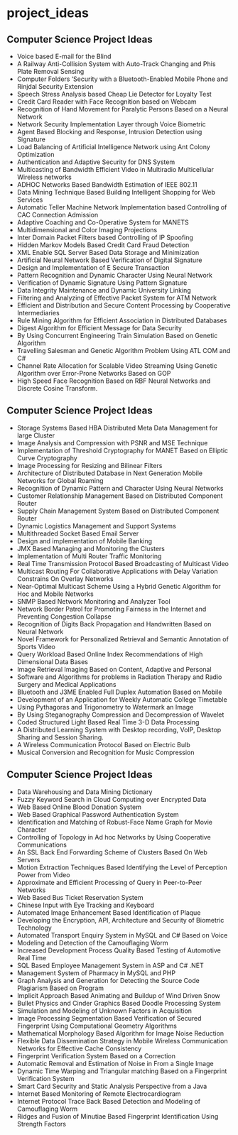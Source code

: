 # project_ideas

## Computer Science Project Ideas
- Voice based E-mail for the Blind
- A Railway Anti-Collision System with Auto-Track Changing and Phis Plate Removal Sensing
- Computer Folders ‘Security with a Bluetooth-Enabled Mobile Phone and Rinjdal Security Extension
- Speech Stress Analysis based Cheap Lie Detector for Loyalty Test
- Credit Card Reader with Face Recognition based on Webcam
- Recognition of Hand Movement for Paralytic Persons Based on a Neural Network
- Network Security Implementation Layer through Voice Biometric
- Agent Based Blocking and Response, Intrusion Detection using Signature
- Load Balancing of Artificial Intelligence Network using Ant Colony Optimization
- Authentication and Adaptive Security for DNS System
- Multicasting of Bandwidth Efficient Video in Multiradio Multicellular Wireless networks
- ADHOC Networks Based Bandwidth Estimation of IEEE 802.11
- Data Mining Technique Based Building Intelligent Shopping for Web Services
- Automatic Teller Machine Network Implementation based Controlling of CAC Connection Admission
- Adaptive Coaching and Co-Operative System for MANETS
- Multidimensional and Color Imaging Projections
- Inter Domain Packet Filters based Controlling of IP Spoofing
- Hidden Markov Models Based Credit Card Fraud Detection
- XML Enable SQL Server Based Data Storage and Minimization
- Artificial Neural Network Based Verification of Digital Signature
- Design and Implementation of E Secure Transaction
- Pattern Recognition and Dynamic Character Using Neural Network
- Verification of Dynamic Signature Using Pattern Signature
- Data Integrity Maintenance and Dynamic University Linking
- Filtering and Analyzing of Effective Packet System for ATM Network
- Efficient and Distribution and Secure Content Processing by Cooperative Intermediaries
- Rule Mining Algorithm for Efficient Association in Distributed Databases
- Digest Algorithm for Efficient Message for Data Security
- By Using Concurrent Engineering Train Simulation Based on Genetic Algorithm
- Travelling Salesman and Genetic Algorithm Problem Using ATL COM and C#
- Channel Rate Allocation for Scalable Video Streaming Using Genetic Algorithm over Error-Prone Networks Based on GOP
- High Speed Face Recognition Based on RBF Neural Networks and Discrete Cosine Transform.

## Computer Science Project Ideas

- Storage Systems Based HBA Distributed Meta Data Management for large Cluster
- Image Analysis and Compression with PSNR and MSE Technique
- Implementation of Threshold Cryptography for MANET Based on Elliptic Curve Cryptography
- Image Processing for Resizing and Bilinear Filters
- Architecture of Distributed Database in Next Generation Mobile Networks for Global Roaming
- Recognition of Dynamic Pattern and Character Using Neural Networks
- Customer Relationship Management Based on Distributed Component Router
- Supply Chain Management System Based on Distributed Component Router
- Dynamic Logistics Management and Support Systems
- Multithreaded Socket Based Email Server
- Design and implementation of Mobile Banking
- JMX Based Managing and Monitoring the Clusters
- Implementation of Multi Router Traffic Monitoring
- Real Time Transmission Protocol Based Broadcasting of Multicast Video
- Multicast Routing For Collaborative Applications with Delay Variation Constrains On Overlay Networks
- Near-Optimal Multicast Scheme Using a Hybrid Genetic Algorithm for Hoc and Mobile Networks
- SNMP Based Network Monitoring and Analyzer Tool
- Network Border Patrol for Promoting Fairness in the Internet and Preventing Congestion Collapse
- Recognition of Digits Back Propagation and Handwritten Based on Neural Network
- Novel Framework for Personalized Retrieval and Semantic Annotation of Sports Video
- Query Workload Based Online Index Recommendations of High Dimensional Data Bases
- Image Retrieval Imaging Based on Content, Adaptive and Personal
- Software and Algorithms for problems in Radiation Therapy and Radio Surgery and Medical Applications
- Bluetooth and J3ME Enabled Full Duplex Automation Based on Mobile
- Development of an Application for Weekly Automatic College Timetable
- Using Pythagoras and Trigonometry to Watermark an Image
- By Using Steganography Compression and Decompression of Wavelet
- Coded Structured Light Based Real Time 3-D Data Processing
- A Distributed Learning System with Desktop recording, VoIP, Desktop Sharing and Session Sharing.
- A Wireless Communication Protocol Based on Electric Bulb
- Musical Conversion and Recognition for Music Compression


## Computer Science Project Ideas

- Data Warehousing and Data Mining Dictionary
- Fuzzy Keyword Search in Cloud Computing over Encrypted Data
- Web Based Online Blood Donation System
- Web Based Graphical Password Authentication System
- Identification and Matching of Robust-Face Name Graph for Movie Character
- Controlling of Topology in Ad hoc Networks by Using Cooperative Communications
- An SSL Back End Forwarding Scheme of Clusters Based On Web Servers
- Motion Extraction Techniques Based Identifying the Level of Perception Power from Video
- Approximate and Efficient Processing of Query in Peer-to-Peer Networks
- Web Based Bus Ticket Reservation System
- Chinese Input with Eye Tracking and Keyboard
- Automated Image Enhancement Based Identification of Plaque
- Developing the Encryption, API, Architecture and Security of Biometric Technology
- Automated Transport Enquiry System in MySQL and C# Based on Voice
- Modeling and Detection of the Camouflaging Worm
- Increased Development Process Quality Based Testing of Automotive Real Time
- SQL Based Employee Management System in ASP and C# .NET
- Management System of Pharmacy in MySQL and PHP
- Graph Analysis and Generation for Detecting the Source Code Plagiarism Based on Program
- Implicit Approach Based Animating and Buildup of Wind Driven Snow
- Bullet Physics and Cinder Graphics Based Doodle Processing System
- Simulation and Modeling of Unknown Factors in Acquisition
- Image Processing Segmentation Based Verification of Secured Fingerprint Using Computational Geometry Algorithms
- Mathematical Morphology Based Algorithm for Image Noise Reduction
- Flexible Data Dissemination Strategy in Mobile Wireless Communication Networks for Effective Cache Consistency
- Fingerprint Verification System Based on a Correction
- Automatic Removal and Estimation of Noise in From a Single Image
- Dynamic Time Warping and Triangular matching Based on a Fingerprint Verification System
- Smart Card Security and Static Analysis Perspective from a Java
- Internet Based Monitoring of Remote Electrocardiogram
- Internet Protocol Trace Back Based Detection and Modeling of Camouflaging Worm
- Ridges and Fusion of Minutiae Based Fingerprint Identification Using Strength Factors
